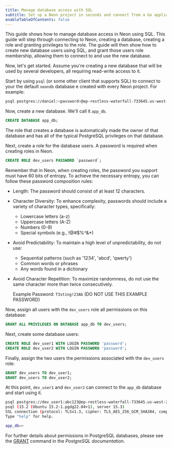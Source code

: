 ```yaml
---
title: Manage database access with SQL
subtitle: Set up a Neon project in seconds and connect from a Go application
enableTableOfContents: false
---
```


This guide shows how to manage database access in Neon using SQL. This guide will step through connecting to Neon, creating a database, creating a role and granting privileges to the role. The guide will then show how to create new database users using SQL, and grant those users role membership, allowing them to connect to and use the new database.

Now, let's get started. Assume you're creating a new database that will be used by several developers, all requiring read-write access to it.

Start by using `psql` (or some other client that supports SQL) to connect to your the default `neondb` database e created with every Neon project. For example:

<CodeBlock shouldWrap>

```bash
psql postgres://daniel:<password>@ep-restless-waterfall-733645.us-west-2.aws.neon.tech/neondb
```

</CodeBlock>

Now, create a new database. We'll call it `app_db`.

```sql
CREATE DATABASE app_db;
```

<Admonition type="note">
The role that creates a database is automatically made the owner of that database and has all of the typical PostgreSQL privileges on that database.
</Admonition>

Next, create a role for the database users. A password is required when creating roles in Neon.

```sql
CREATE ROLE dev_users PASSWORD `password`;
```

<Admonition type="note">
Remember that in Neon, when creating roles, the password you support must have 60 bits of entropy. To achieve the necessary entropy, you can follow these password composition rules:

- Length: The password should consist of at least 12 characters.
- Character Diversity: To enhance complexity, passwords should include a variety of character types, specifically:
  - Lowercase letters (a-z)
  - Uppercase letters (A-Z)
  - Numbers (0-9)
  - Special symbols (e.g., !@#$%^&*)
- Avoid Predictability: To maintain a high level of unpredictability, do not use:
  - Sequential patterns (such as '1234', 'abcd', 'qwerty')
  - Common words or phrases
  - Any words found in a dictionary
- Avoid Character Repetition: To maximize randomness, do not use the same character more than twice consecutively.

  Example Password: `T3sting!23Ab` (DO NOT USE THIS EXAMPLE PASSWORD)
</Admonition>

Now, assign all users with the `dev_users` role all permissions on this database:

```sql
GRANT ALL PRIVILEGES ON DATABASE app_db TO dev_users;
```

Next, create some database users:

```sql
CREATE ROLE dev_user1 WITH LOGIN PASSWORD 'password';
CREATE ROLE dev_user2 WITH LOGIN PASSWORD 'password';
```

Finally, assign the two users the permissions associated with the `dev_users` role:

```sql
GRANT dev_users TO dev_user1;
GRANT dev_users TO dev_user2;
```

At this point, `dev_user1` and `dev_user2` can connect to the `app_db` database and start using it.

```bash
psql postgres://dev_user1:abc123@ep-restless-waterfall-733645.us-west-2.aws.neon.tech/app_db
psql (15.2 (Ubuntu 15.2-1.pgdg22.04+1), server 15.3)
SSL connection (protocol: TLSv1.3, cipher: TLS_AES_256_GCM_SHA384, compression: off)
Type "help" for help.

app_db=> 
```

For further details about permissions in PostgreSQL databases, please see the [GRANT](https://www.postgresql.org/docs/current/sql-grant.html) command in the _PostgreSQL documentation_.
